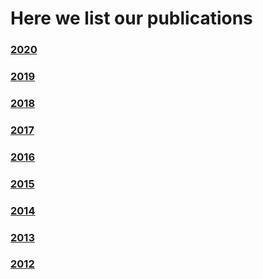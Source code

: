 # Here we list our publications

### [2020](publications/2020.md)
### [2019](publications/2019.md)
### [2018](publications/2018.md) 
### [2017](publications/2017.md)
### [2016](publications/2016.md)
### [2015](publications/2015.md)
### [2014](publications/2014.md)
### [2013](publications/2013.md)
### [2012](publications/2012.md)
